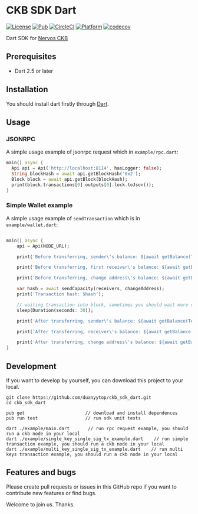 # CKB SDK Dart

[![License](https://img.shields.io/badge/license-MIT-green)](https://github.com/nervosnetwork/ckb-sdk-java/blob/develop/LICENSE)
[![Pub](https://img.shields.io/pub/v/ckb_sdk_dart.svg)](https://pub.dev/packages/ckb_sdk_dart)
[![CircleCI](https://circleci.com/gh/duanyytop/ckb_sdk_dart/tree/master.svg?style=svg)](https://circleci.com/gh/duanyytop/ckb_sdk_dart/tree/master)
[![Platform](https://img.shields.io/badge/Platforms-Flutter%20%7C%20Dart_VM-4e4e4e.svg?colorA=28a745)](#installation)
[![codecov](https://codecov.io/gh/duanyytop/ckb_sdk_dart/branch/master/graph/badge.svg)](https://codecov.io/gh/duanyytop/ckb_sdk_dart)

Dart SDK for [Nervos CKB](https://github.com/nervosnetwork/ckb)

## Prerequisites

- Dart 2.5 or later

## Installation

You should install dart firstly through [Dart](https://dart.dev/get-dart).

## Usage

### JSONRPC

A simple usage example of jsonrpc request which in `example/rpc.dart`:

```dart
main() async {
  Api api = Api('http://localhost:8114', hasLogger: false);
  String blockHash = await api.getBlockHash('0x2');
  Block block = await api.getBlock(blockHash);
  print(block.transactions[0].outputs[0].lock.toJson());
}
```

### Simple Wallet example

A simple usage example of `sendTransaction` which is in `example/wallet.dart`:

```dart

main() async {
    api = Api(NODE_URL);

    print('Before transferring, sender\'s balance: ${await getBalance(TestAddress)} CKB');

    print('Before transferring, first receiver\'s balance: ${await getBalance(ReceiveAddresses[0])} CKB');

    print('Before transferring, change address\'s balance: ${await getBalance(changeAddress)} CKB');

    var hash = await sendCapacity(receivers, changeAddress);
    print('Transaction hash: $hash');

    // waiting transaction into block, sometimes you should wait more seconds
    sleep(Duration(seconds: 30));

    print('After transferring, sender\'s balance: ${await getBalance(TestAddress)} CKB');

    print('After transferring, receiver\'s balance: ${await getBalance(ReceiveAddresses[0])} CKB');

    print('After transferring, change address\'s balance: ${await getBalance(changeAddress)} CKB');
}

```

## Development

If you want to develop by yourself, you can download this project to your local.

```shell
git clone https://github.com/duanyytop/ckb_sdk_dart.git
cd ckb_sdk_dart

pub get                       // download and install dependences
pub run test                  // run sdk unit tests

dart ./example/main.dart       // run rpc request example, you should run a ckb node in your local
dart ./example/single_key_single_sig_tx_example.dart    // run simple transaction example, you should run a ckb node in your local
dart ./example/multi_key_single_sig_tx_example.dart    // run multi keys transaction example, you should run a ckb node in your local
```

## Features and bugs

Please create pull requests or issues in this GitHub repo if you want to contribute new features or find bugs.

Welcome to join us. Thanks.
